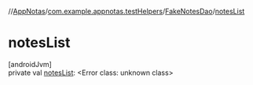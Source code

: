 //[AppNotas](../../../index.md)/[com.example.appnotas.testHelpers](../index.md)/[FakeNotesDao](index.md)/[notesList](notes-list.md)

# notesList

[androidJvm]\
private val [notesList](notes-list.md): &lt;Error class: unknown class&gt;
